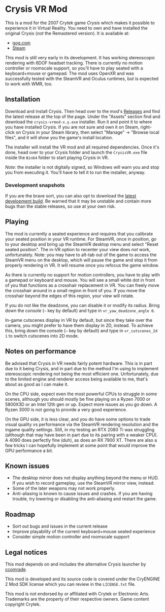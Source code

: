 # Crysis VR Mod

This is a mod for the 2007 Crytek game *Crysis* which makes it possible to experience it in Virtual Reality.
You need to own and have installed the original Crysis (*not* the Remastered version). It is available at:
* [gog.com](https://www.gog.com/en/game/crysis)
* [Steam](https://store.steampowered.com/sub/987/)

This mod is still very early in its development. It has working stereoscopic rendering with 6DOF headset tracking.
There is currently no motion controller or roomscale support, so you'll have to play seated with a keyboard+mouse or gamepad.
The mod uses OpenXR and was successfully tested with the SteamVR and Oculus runtimes, but is expected to work with WMR, too.

## Installation

Download and install Crysis. Then head over to the mod's [Releases](https://github.com/fholger/crysis_vrmod/releases) and
find the latest release at the top of the page. Under the "Assets" section find and download the `crysis-vrmod-x.y.exe` installer.
Run it and point it to where you have installed Crysis. If you are not sure and own it on Steam, right-click on Crysis
in your Steam library, then select "Manage" -> "Browse local files", and it will show you the game's install location.

The installer will install the VR mod and all required dependencies. Once it's done, head over to your Crysis folder and
launch the `CrysisVR.exe` file inside the `Bin64` folder to start playing Crysis in VR.

*Note*: the installer is not digitally signed, so Windows will warn you and stop you from executing it. You'll have to tell
it to run the installer, anyway.

### Development snapshots

If you are the brave sort, you can also opt to download the [latest development build](https://github.com/fholger/crysis_vrmod/releases/tag/latest). Be warned that it may be unstable and contain more bugs than the stable releases, so use at your own risk.

## Playing

The mod is currently a seated experience and requires that you calibrate your seated position in your VR runtime. 
For SteamVR, once in position, go to your desktop and bring up the SteamVR desktop menu and select "Reset seated position".
The in-VR option to recenter your view does *not* work, unfortunately. Note: you may have to alt-tab out of the game to
access the SteamVR menu on the desktop, which will pause the game and stop it from properly rendering in VR. It will resume
once you refocus the game window.

As there is currently no support for motion controllers, you have to play with a gamepad or keyboard and mouse. You will see
a small white dot in front of you that functions as a crosshair replacement in VR. You can freely move the crosshair around
in a small region in front of you. If you move the crosshair beyond the edges of this region, your view will rotate.

If you do not like the deadzone, you can disable it or modify its radius. Bring down the console (`~` key by default) and type
in `vr_yaw_deadzone_angle 0`.

In-game cutscenes display in VR by default, but since they take over the camera, you might prefer to have them display in 2D, instead. To achieve this, bring down the console (`~` key by default) and type in `vr_cutscenes_2d 1` to switch cutscenes
into 2D mode.

## Notes on performance

Be advised that Crysis in VR needs fairly potent hardware. This is in part due to it being Crysis, and in part due to the method I'm using to implement stereoscopic rendering not being the most efficient one. Unfortunately, due to the limited engine and renderer access being available to me, that's about as good as I can make it.

On the CPU side, expect even the most powerful CPUs to struggle in some scenes, although you should mostly be fine playing on a Ryzen 7000 or 5800X3D or an Intel 12th gen or up. Expect more issues as you go down. A Ryzen 3000 is not going to provide a very good experience.

On the GPU side, it is less clear, and you do have some options to trade visual quality vs performance via the SteamVR rendering resolution and the ingame quality settings. Still, in my testing an RTX 2080 Ti was struggling (although that may have been in part due to its pairing with a weaker CPU). A 4090 does perfectly fine (duh), as does an RX 7900 XT.
There are also a few tricks I can hopefully implement at some point that would improve the GPU performance a bit.

## Known issues

- The desktop mirror does not display anything beyond the menu or HUD. If you wish to record gameplay, use the SteamVR mirror view, instead.
- Some of the later weapons may not work properly.
- Anti-aliasing is known to cause issues and crashes. If you are having trouble, try lowering or disabling the anti-aliasing and restart the game.

## Roadmap

- Sort out bugs and issues in the current release
- Improve playability of the current keyboard+mouse seated experience
- Consider simple motion controller and roomscale support

## Legal notices

This mod depends on and includes the alternative Crysis launcher by [ccomrade](https://github.com/ccomrade/c1-launcher).

This mod is developed and its source code is covered under the CryENGINE 2 Mod SDK license which you can review in the `LICENSE.txt` file.

This mod is not endorsed by or affiliated with Crytek or Electronic Arts.  Trademarks are the property of their respective owners.  Game content copyright Crytek.
